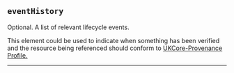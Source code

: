 ## `eventHistory`
Optional.	A list of relevant lifecycle events.

This element could be used to indicate when something has been verified and the resource being referenced should conform to <a href="https://simplifier.net/hl7fhirukcorer4/ukcoreprovenance">UKCore-Provenance Profile.</a>


---